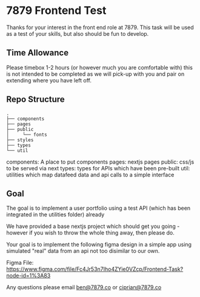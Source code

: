 # 7879 Frontend Test

Thanks for your interest in the front end role at 7879. 
This task will be used as a test of your skills, but also should be fun to develop.

## Time Allowance

Please timebox 1-2 hours (or however much you are comfortable with) this is not intended to be completed as we will 
pick-up with you and pair on extending where you have left off.


## Repo Structure

```
.
├── components
├── pages
├── public
│     └── fonts
├── styles
├── types
└── util

```

components: A place to put components
pages: nextjs pages
public: css/js to be served via next
types: types for APIs which have been pre-built
util: utilities which map datafeed data and api calls to a simple interface

## Goal

The goal is to implement a user portfolio using a test API (which has been integrated in the utilities folder) already

We have provided a base nextjs project which should get you going - however if you wish to throw the whole thing away, then please do.

Your goal is to implement the following figma design in a simple app using simulated "real" data from an api not too disimilar to our own.

Figma File: https://www.figma.com/file/Fc4Jr53n7Iho4ZYie0VZcp/Frontend-Task?node-id=1%3A83

Any questions please email ben@7879.co or ciprian@7879.co

